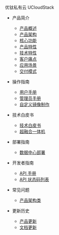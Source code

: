 <div class="sidebar_title icon-product__ucloudstack">优钛私有云 UCloudStack</div>


- 产品简介
	- [产品概述](/UCloudStack/README.md)
  - [产品架构](/UCloudStack/arch.md)
  - [核心功能](/UCloudStack/features.md)
  - [产品特性](/UCloudStack/advantages.md)
  - [技术特性](/UCloudStack/techadv.md)
  - [客户痛点](/UCloudStack/painpoint.md)
  - [应用场景](/UCloudStack/scenario.md)
  - [交付模式](/UCloudStack/deliver.md)
- 操作指南  

    - [用户手册](/UCloudStack/UserGuide/README.md)
    - [管理员手册](/UCloudStack/AdminGuide/README.md)
    - [自定义镜像制作](/UCloudStack/CustomImage/CustomImage.md)
- 技术白皮书

    - [技术白皮书](/UCloudStack/TechWhitepaper/TechWhitepaper.md)
    - [超融合一体机](/UCloudStack/UHyperBox/UHyperBox.md)
- 部署指南

    - [数据中心部署](/UCloudStack/DataCenterDeploy/DataCenterDeploy.md)
- 开发者指南 

    - [API 手册](/UCloudStack/APIGuide/APIGuide.md)
    - [API 状态码列表](/UCloudStack/APIGuide/APIRetcode.md)
- 常见问题

    - [产品架构类](/UCloudStack/faq.md)
- 更新历史

    - [产品更新](/UCloudStack/Changelog/changelog.md)
    - [文档更新](/UCloudStack/Changelog/docschangelog.md)








